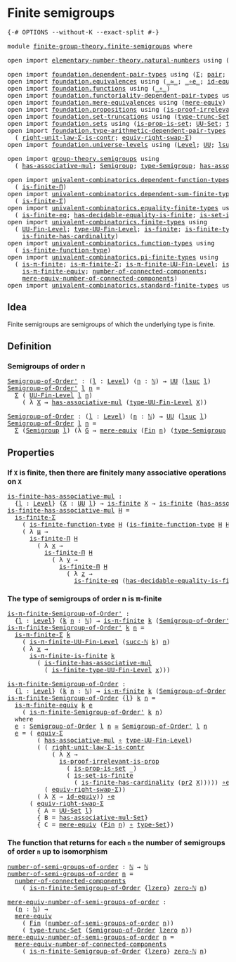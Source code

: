 # Finite semigroups

<pre class="Agda"><a id="30" class="Symbol">{-#</a> <a id="34" class="Keyword">OPTIONS</a> <a id="42" class="Pragma">--without-K</a> <a id="54" class="Pragma">--exact-split</a> <a id="68" class="Symbol">#-}</a>

<a id="73" class="Keyword">module</a> <a id="80" href="finite-group-theory.finite-semigroups.html" class="Module">finite-group-theory.finite-semigroups</a> <a id="118" class="Keyword">where</a>

<a id="125" class="Keyword">open</a> <a id="130" class="Keyword">import</a> <a id="137" href="elementary-number-theory.natural-numbers.html" class="Module">elementary-number-theory.natural-numbers</a> <a id="178" class="Keyword">using</a> <a id="184" class="Symbol">(</a><a id="185" href="elementary-number-theory.natural-numbers.html#1444" class="Datatype">ℕ</a><a id="186" class="Symbol">;</a> <a id="188" href="elementary-number-theory.natural-numbers.html#1478" class="InductiveConstructor">succ-ℕ</a><a id="194" class="Symbol">;</a> <a id="196" href="elementary-number-theory.natural-numbers.html#1465" class="InductiveConstructor">zero-ℕ</a><a id="202" class="Symbol">)</a>

<a id="205" class="Keyword">open</a> <a id="210" class="Keyword">import</a> <a id="217" href="foundation.dependent-pair-types.html" class="Module">foundation.dependent-pair-types</a> <a id="249" class="Keyword">using</a> <a id="255" class="Symbol">(</a><a id="256" href="foundation-core.dependent-pair-types.html#502" class="Record">Σ</a><a id="257" class="Symbol">;</a> <a id="259" href="foundation-core.dependent-pair-types.html#575" class="InductiveConstructor">pair</a><a id="263" class="Symbol">;</a> <a id="265" href="foundation-core.dependent-pair-types.html#592" class="Field">pr1</a><a id="268" class="Symbol">;</a> <a id="270" href="foundation-core.dependent-pair-types.html#604" class="Field">pr2</a><a id="273" class="Symbol">)</a>
<a id="275" class="Keyword">open</a> <a id="280" class="Keyword">import</a> <a id="287" href="foundation.equivalences.html" class="Module">foundation.equivalences</a> <a id="311" class="Keyword">using</a> <a id="317" class="Symbol">(</a><a id="318" href="foundation-core.equivalences.html#1607" class="Function Operator">_≃_</a><a id="321" class="Symbol">;</a> <a id="323" href="foundation-core.equivalences.html#7855" class="Function Operator">_∘e_</a><a id="327" class="Symbol">;</a> <a id="329" href="foundation-core.equivalences.html#2480" class="Function">id-equiv</a><a id="337" class="Symbol">)</a>
<a id="339" class="Keyword">open</a> <a id="344" class="Keyword">import</a> <a id="351" href="foundation.functions.html" class="Module">foundation.functions</a> <a id="372" class="Keyword">using</a> <a id="378" class="Symbol">(</a><a id="379" href="foundation-core.functions.html#407" class="Function Operator">_∘_</a><a id="382" class="Symbol">)</a>
<a id="384" class="Keyword">open</a> <a id="389" class="Keyword">import</a> <a id="396" href="foundation.functoriality-dependent-pair-types.html" class="Module">foundation.functoriality-dependent-pair-types</a> <a id="442" class="Keyword">using</a> <a id="448" class="Symbol">(</a><a id="449" href="foundation-core.functoriality-dependent-pair-types.html#10421" class="Function">equiv-Σ</a><a id="456" class="Symbol">)</a>
<a id="458" class="Keyword">open</a> <a id="463" class="Keyword">import</a> <a id="470" href="foundation.mere-equivalences.html" class="Module">foundation.mere-equivalences</a> <a id="499" class="Keyword">using</a> <a id="505" class="Symbol">(</a><a id="506" href="foundation.mere-equivalences.html#1406" class="Function">mere-equiv</a><a id="516" class="Symbol">)</a>
<a id="518" class="Keyword">open</a> <a id="523" class="Keyword">import</a> <a id="530" href="foundation.propositions.html" class="Module">foundation.propositions</a> <a id="554" class="Keyword">using</a> <a id="560" class="Symbol">(</a><a id="561" href="foundation-core.propositions.html#3036" class="Function">is-proof-irrelevant-is-prop</a><a id="588" class="Symbol">)</a>
<a id="590" class="Keyword">open</a> <a id="595" class="Keyword">import</a> <a id="602" href="foundation.set-truncations.html" class="Module">foundation.set-truncations</a> <a id="629" class="Keyword">using</a> <a id="635" class="Symbol">(</a><a id="636" href="foundation.set-truncations.html#3498" class="Postulate">type-trunc-Set</a><a id="650" class="Symbol">)</a>
<a id="652" class="Keyword">open</a> <a id="657" class="Keyword">import</a> <a id="664" href="foundation.sets.html" class="Module">foundation.sets</a> <a id="680" class="Keyword">using</a> <a id="686" class="Symbol">(</a><a id="687" href="foundation.sets.html#2041" class="Function">is-prop-is-set</a><a id="701" class="Symbol">;</a> <a id="703" href="foundation-core.sets.html#1177" class="Function">UU-Set</a><a id="709" class="Symbol">;</a> <a id="711" href="foundation-core.sets.html#1291" class="Function">type-Set</a><a id="719" class="Symbol">)</a>
<a id="721" class="Keyword">open</a> <a id="726" class="Keyword">import</a> <a id="733" href="foundation.type-arithmetic-dependent-pair-types.html" class="Module">foundation.type-arithmetic-dependent-pair-types</a> <a id="781" class="Keyword">using</a>
  <a id="789" class="Symbol">(</a> <a id="791" href="foundation-core.type-arithmetic-dependent-pair-types.html#4301" class="Function">right-unit-law-Σ-is-contr</a><a id="816" class="Symbol">;</a> <a id="818" href="foundation-core.type-arithmetic-dependent-pair-types.html#11499" class="Function">equiv-right-swap-Σ</a><a id="836" class="Symbol">)</a>
<a id="838" class="Keyword">open</a> <a id="843" class="Keyword">import</a> <a id="850" href="foundation.universe-levels.html" class="Module">foundation.universe-levels</a> <a id="877" class="Keyword">using</a> <a id="883" class="Symbol">(</a><a id="884" href="Agda.Primitive.html#597" class="Postulate">Level</a><a id="889" class="Symbol">;</a> <a id="891" href="foundation-core.universe-levels.html#222" class="Primitive">UU</a><a id="893" class="Symbol">;</a> <a id="895" href="Agda.Primitive.html#780" class="Primitive">lsuc</a><a id="899" class="Symbol">;</a> <a id="901" href="Agda.Primitive.html#764" class="Primitive">lzero</a><a id="906" class="Symbol">)</a>

<a id="909" class="Keyword">open</a> <a id="914" class="Keyword">import</a> <a id="921" href="group-theory.semigroups.html" class="Module">group-theory.semigroups</a> <a id="945" class="Keyword">using</a>
  <a id="953" class="Symbol">(</a> <a id="955" href="group-theory.semigroups.html#465" class="Function">has-associative-mul</a><a id="974" class="Symbol">;</a> <a id="976" href="group-theory.semigroups.html#737" class="Function">Semigroup</a><a id="985" class="Symbol">;</a> <a id="987" href="group-theory.semigroups.html#933" class="Function">type-Semigroup</a><a id="1001" class="Symbol">;</a> <a id="1003" href="group-theory.semigroups.html#611" class="Function">has-associative-mul-Set</a><a id="1026" class="Symbol">)</a>

<a id="1029" class="Keyword">open</a> <a id="1034" class="Keyword">import</a> <a id="1041" href="univalent-combinatorics.dependent-function-types.html" class="Module">univalent-combinatorics.dependent-function-types</a> <a id="1090" class="Keyword">using</a>
  <a id="1098" class="Symbol">(</a> <a id="1100" href="univalent-combinatorics.dependent-function-types.html#2694" class="Function">is-finite-Π</a><a id="1111" class="Symbol">)</a>
<a id="1113" class="Keyword">open</a> <a id="1118" class="Keyword">import</a> <a id="1125" href="univalent-combinatorics.dependent-sum-finite-types.html" class="Module">univalent-combinatorics.dependent-sum-finite-types</a> <a id="1176" class="Keyword">using</a>
  <a id="1184" class="Symbol">(</a> <a id="1186" href="univalent-combinatorics.dependent-sum-finite-types.html#2494" class="Function">is-finite-Σ</a><a id="1197" class="Symbol">)</a>
<a id="1199" class="Keyword">open</a> <a id="1204" class="Keyword">import</a> <a id="1211" href="univalent-combinatorics.equality-finite-types.html" class="Module">univalent-combinatorics.equality-finite-types</a> <a id="1257" class="Keyword">using</a>
  <a id="1265" class="Symbol">(</a> <a id="1267" href="univalent-combinatorics.equality-finite-types.html#3342" class="Function">is-finite-eq</a><a id="1279" class="Symbol">;</a> <a id="1281" href="univalent-combinatorics.equality-finite-types.html#1988" class="Function">has-decidable-equality-is-finite</a><a id="1313" class="Symbol">;</a> <a id="1315" href="univalent-combinatorics.equality-finite-types.html#1629" class="Function">is-set-is-finite</a><a id="1331" class="Symbol">)</a>
<a id="1333" class="Keyword">open</a> <a id="1338" class="Keyword">import</a> <a id="1345" href="univalent-combinatorics.finite-types.html" class="Module">univalent-combinatorics.finite-types</a> <a id="1382" class="Keyword">using</a>
  <a id="1390" class="Symbol">(</a> <a id="1392" href="univalent-combinatorics.finite-types.html#5153" class="Function">UU-Fin-Level</a><a id="1404" class="Symbol">;</a> <a id="1406" href="univalent-combinatorics.finite-types.html#5248" class="Function">type-UU-Fin-Level</a><a id="1423" class="Symbol">;</a> <a id="1425" href="univalent-combinatorics.finite-types.html#4248" class="Function">is-finite</a><a id="1434" class="Symbol">;</a> <a id="1436" href="univalent-combinatorics.finite-types.html#11068" class="Function">is-finite-type-UU-Fin-Level</a><a id="1463" class="Symbol">;</a>
    <a id="1469" href="univalent-combinatorics.finite-types.html#12874" class="Function">is-finite-has-cardinality</a><a id="1494" class="Symbol">)</a>
<a id="1496" class="Keyword">open</a> <a id="1501" class="Keyword">import</a> <a id="1508" href="univalent-combinatorics.function-types.html" class="Module">univalent-combinatorics.function-types</a> <a id="1547" class="Keyword">using</a>
  <a id="1555" class="Symbol">(</a> <a id="1557" href="univalent-combinatorics.function-types.html#1212" class="Function">is-finite-function-type</a><a id="1580" class="Symbol">)</a>
<a id="1582" class="Keyword">open</a> <a id="1587" class="Keyword">import</a> <a id="1594" href="univalent-combinatorics.pi-finite-types.html" class="Module">univalent-combinatorics.pi-finite-types</a> <a id="1634" class="Keyword">using</a>
  <a id="1642" class="Symbol">(</a> <a id="1644" href="univalent-combinatorics.pi-finite-types.html#8749" class="Function">is-π-finite</a><a id="1655" class="Symbol">;</a> <a id="1657" href="univalent-combinatorics.pi-finite-types.html#34796" class="Function">is-π-finite-Σ</a><a id="1670" class="Symbol">;</a> <a id="1672" href="univalent-combinatorics.pi-finite-types.html#15843" class="Function">is-π-finite-UU-Fin-Level</a><a id="1696" class="Symbol">;</a> <a id="1698" href="univalent-combinatorics.pi-finite-types.html#14748" class="Function">is-π-finite-is-finite</a><a id="1719" class="Symbol">;</a>
    <a id="1725" href="univalent-combinatorics.pi-finite-types.html#10955" class="Function">is-π-finite-equiv</a><a id="1742" class="Symbol">;</a> <a id="1744" href="univalent-combinatorics.pi-finite-types.html#8027" class="Function">number-of-connected-components</a><a id="1774" class="Symbol">;</a>
    <a id="1780" href="univalent-combinatorics.pi-finite-types.html#8192" class="Function">mere-equiv-number-of-connected-components</a><a id="1821" class="Symbol">)</a>
<a id="1823" class="Keyword">open</a> <a id="1828" class="Keyword">import</a> <a id="1835" href="univalent-combinatorics.standard-finite-types.html" class="Module">univalent-combinatorics.standard-finite-types</a> <a id="1881" class="Keyword">using</a> <a id="1887" class="Symbol">(</a><a id="1888" href="univalent-combinatorics.standard-finite-types.html#2149" class="Function">Fin</a><a id="1891" class="Symbol">)</a>
</pre>
## Idea

Finite semigroups are semigroups of which the underlying type is finite.

## Definition

### Semigroups of order n

<pre class="Agda"><a id="Semigroup-of-Order&#39;"></a><a id="2031" href="finite-group-theory.finite-semigroups.html#2031" class="Function">Semigroup-of-Order&#39;</a> <a id="2051" class="Symbol">:</a> <a id="2053" class="Symbol">(</a><a id="2054" href="finite-group-theory.finite-semigroups.html#2054" class="Bound">l</a> <a id="2056" class="Symbol">:</a> <a id="2058" href="Agda.Primitive.html#597" class="Postulate">Level</a><a id="2063" class="Symbol">)</a> <a id="2065" class="Symbol">(</a><a id="2066" href="finite-group-theory.finite-semigroups.html#2066" class="Bound">n</a> <a id="2068" class="Symbol">:</a> <a id="2070" href="elementary-number-theory.natural-numbers.html#1444" class="Datatype">ℕ</a><a id="2071" class="Symbol">)</a> <a id="2073" class="Symbol">→</a> <a id="2075" href="foundation-core.universe-levels.html#222" class="Primitive">UU</a> <a id="2078" class="Symbol">(</a><a id="2079" href="Agda.Primitive.html#780" class="Primitive">lsuc</a> <a id="2084" href="finite-group-theory.finite-semigroups.html#2054" class="Bound">l</a><a id="2085" class="Symbol">)</a>
<a id="2087" href="finite-group-theory.finite-semigroups.html#2031" class="Function">Semigroup-of-Order&#39;</a> <a id="2107" href="finite-group-theory.finite-semigroups.html#2107" class="Bound">l</a> <a id="2109" href="finite-group-theory.finite-semigroups.html#2109" class="Bound">n</a> <a id="2111" class="Symbol">=</a>
  <a id="2115" href="foundation-core.dependent-pair-types.html#502" class="Record">Σ</a> <a id="2117" class="Symbol">(</a> <a id="2119" href="univalent-combinatorics.finite-types.html#5153" class="Function">UU-Fin-Level</a> <a id="2132" href="finite-group-theory.finite-semigroups.html#2107" class="Bound">l</a> <a id="2134" href="finite-group-theory.finite-semigroups.html#2109" class="Bound">n</a><a id="2135" class="Symbol">)</a>
    <a id="2141" class="Symbol">(</a> <a id="2143" class="Symbol">λ</a> <a id="2145" href="finite-group-theory.finite-semigroups.html#2145" class="Bound">X</a> <a id="2147" class="Symbol">→</a> <a id="2149" href="group-theory.semigroups.html#465" class="Function">has-associative-mul</a> <a id="2169" class="Symbol">(</a><a id="2170" href="univalent-combinatorics.finite-types.html#5248" class="Function">type-UU-Fin-Level</a> <a id="2188" href="finite-group-theory.finite-semigroups.html#2145" class="Bound">X</a><a id="2189" class="Symbol">))</a>

<a id="Semigroup-of-Order"></a><a id="2193" href="finite-group-theory.finite-semigroups.html#2193" class="Function">Semigroup-of-Order</a> <a id="2212" class="Symbol">:</a> <a id="2214" class="Symbol">(</a><a id="2215" href="finite-group-theory.finite-semigroups.html#2215" class="Bound">l</a> <a id="2217" class="Symbol">:</a> <a id="2219" href="Agda.Primitive.html#597" class="Postulate">Level</a><a id="2224" class="Symbol">)</a> <a id="2226" class="Symbol">(</a><a id="2227" href="finite-group-theory.finite-semigroups.html#2227" class="Bound">n</a> <a id="2229" class="Symbol">:</a> <a id="2231" href="elementary-number-theory.natural-numbers.html#1444" class="Datatype">ℕ</a><a id="2232" class="Symbol">)</a> <a id="2234" class="Symbol">→</a> <a id="2236" href="foundation-core.universe-levels.html#222" class="Primitive">UU</a> <a id="2239" class="Symbol">(</a><a id="2240" href="Agda.Primitive.html#780" class="Primitive">lsuc</a> <a id="2245" href="finite-group-theory.finite-semigroups.html#2215" class="Bound">l</a><a id="2246" class="Symbol">)</a>
<a id="2248" href="finite-group-theory.finite-semigroups.html#2193" class="Function">Semigroup-of-Order</a> <a id="2267" href="finite-group-theory.finite-semigroups.html#2267" class="Bound">l</a> <a id="2269" href="finite-group-theory.finite-semigroups.html#2269" class="Bound">n</a> <a id="2271" class="Symbol">=</a>
  <a id="2275" href="foundation-core.dependent-pair-types.html#502" class="Record">Σ</a> <a id="2277" class="Symbol">(</a><a id="2278" href="group-theory.semigroups.html#737" class="Function">Semigroup</a> <a id="2288" href="finite-group-theory.finite-semigroups.html#2267" class="Bound">l</a><a id="2289" class="Symbol">)</a> <a id="2291" class="Symbol">(λ</a> <a id="2294" href="finite-group-theory.finite-semigroups.html#2294" class="Bound">G</a> <a id="2296" class="Symbol">→</a> <a id="2298" href="foundation.mere-equivalences.html#1406" class="Function">mere-equiv</a> <a id="2309" class="Symbol">(</a><a id="2310" href="univalent-combinatorics.standard-finite-types.html#2149" class="Function">Fin</a> <a id="2314" href="finite-group-theory.finite-semigroups.html#2269" class="Bound">n</a><a id="2315" class="Symbol">)</a> <a id="2317" class="Symbol">(</a><a id="2318" href="group-theory.semigroups.html#933" class="Function">type-Semigroup</a> <a id="2333" href="finite-group-theory.finite-semigroups.html#2294" class="Bound">G</a><a id="2334" class="Symbol">))</a>
</pre>
## Properties

### If `X` is finite, then there are finitely many associative operations on `X`

<pre class="Agda"><a id="is-finite-has-associative-mul"></a><a id="2447" href="finite-group-theory.finite-semigroups.html#2447" class="Function">is-finite-has-associative-mul</a> <a id="2477" class="Symbol">:</a>
  <a id="2481" class="Symbol">{</a><a id="2482" href="finite-group-theory.finite-semigroups.html#2482" class="Bound">l</a> <a id="2484" class="Symbol">:</a> <a id="2486" href="Agda.Primitive.html#597" class="Postulate">Level</a><a id="2491" class="Symbol">}</a> <a id="2493" class="Symbol">{</a><a id="2494" href="finite-group-theory.finite-semigroups.html#2494" class="Bound">X</a> <a id="2496" class="Symbol">:</a> <a id="2498" href="foundation-core.universe-levels.html#222" class="Primitive">UU</a> <a id="2501" href="finite-group-theory.finite-semigroups.html#2482" class="Bound">l</a><a id="2502" class="Symbol">}</a> <a id="2504" class="Symbol">→</a> <a id="2506" href="univalent-combinatorics.finite-types.html#4248" class="Function">is-finite</a> <a id="2516" href="finite-group-theory.finite-semigroups.html#2494" class="Bound">X</a> <a id="2518" class="Symbol">→</a> <a id="2520" href="univalent-combinatorics.finite-types.html#4248" class="Function">is-finite</a> <a id="2530" class="Symbol">(</a><a id="2531" href="group-theory.semigroups.html#465" class="Function">has-associative-mul</a> <a id="2551" href="finite-group-theory.finite-semigroups.html#2494" class="Bound">X</a><a id="2552" class="Symbol">)</a>
<a id="2554" href="finite-group-theory.finite-semigroups.html#2447" class="Function">is-finite-has-associative-mul</a> <a id="2584" href="finite-group-theory.finite-semigroups.html#2584" class="Bound">H</a> <a id="2586" class="Symbol">=</a>
  <a id="2590" href="univalent-combinatorics.dependent-sum-finite-types.html#2494" class="Function">is-finite-Σ</a>
    <a id="2606" class="Symbol">(</a> <a id="2608" href="univalent-combinatorics.function-types.html#1212" class="Function">is-finite-function-type</a> <a id="2632" href="finite-group-theory.finite-semigroups.html#2584" class="Bound">H</a> <a id="2634" class="Symbol">(</a><a id="2635" href="univalent-combinatorics.function-types.html#1212" class="Function">is-finite-function-type</a> <a id="2659" href="finite-group-theory.finite-semigroups.html#2584" class="Bound">H</a> <a id="2661" href="finite-group-theory.finite-semigroups.html#2584" class="Bound">H</a><a id="2662" class="Symbol">))</a>
    <a id="2669" class="Symbol">(</a> <a id="2671" class="Symbol">λ</a> <a id="2673" href="finite-group-theory.finite-semigroups.html#2673" class="Bound">μ</a> <a id="2675" class="Symbol">→</a>
      <a id="2683" href="univalent-combinatorics.dependent-function-types.html#2694" class="Function">is-finite-Π</a> <a id="2695" href="finite-group-theory.finite-semigroups.html#2584" class="Bound">H</a>
        <a id="2705" class="Symbol">(</a> <a id="2707" class="Symbol">λ</a> <a id="2709" href="finite-group-theory.finite-semigroups.html#2709" class="Bound">x</a> <a id="2711" class="Symbol">→</a>
          <a id="2723" href="univalent-combinatorics.dependent-function-types.html#2694" class="Function">is-finite-Π</a> <a id="2735" href="finite-group-theory.finite-semigroups.html#2584" class="Bound">H</a>
            <a id="2749" class="Symbol">(</a> <a id="2751" class="Symbol">λ</a> <a id="2753" href="finite-group-theory.finite-semigroups.html#2753" class="Bound">y</a> <a id="2755" class="Symbol">→</a>
              <a id="2771" href="univalent-combinatorics.dependent-function-types.html#2694" class="Function">is-finite-Π</a> <a id="2783" href="finite-group-theory.finite-semigroups.html#2584" class="Bound">H</a>
                <a id="2801" class="Symbol">(</a> <a id="2803" class="Symbol">λ</a> <a id="2805" href="finite-group-theory.finite-semigroups.html#2805" class="Bound">z</a> <a id="2807" class="Symbol">→</a>
                  <a id="2827" href="univalent-combinatorics.equality-finite-types.html#3342" class="Function">is-finite-eq</a> <a id="2840" class="Symbol">(</a><a id="2841" href="univalent-combinatorics.equality-finite-types.html#1988" class="Function">has-decidable-equality-is-finite</a> <a id="2874" href="finite-group-theory.finite-semigroups.html#2584" class="Bound">H</a><a id="2875" class="Symbol">)))))</a>
</pre>
### The type of semigroups of order n is π-finite

<pre class="Agda"><a id="is-π-finite-Semigroup-of-Order&#39;"></a><a id="2945" href="finite-group-theory.finite-semigroups.html#2945" class="Function">is-π-finite-Semigroup-of-Order&#39;</a> <a id="2977" class="Symbol">:</a>
  <a id="2981" class="Symbol">{</a><a id="2982" href="finite-group-theory.finite-semigroups.html#2982" class="Bound">l</a> <a id="2984" class="Symbol">:</a> <a id="2986" href="Agda.Primitive.html#597" class="Postulate">Level</a><a id="2991" class="Symbol">}</a> <a id="2993" class="Symbol">(</a><a id="2994" href="finite-group-theory.finite-semigroups.html#2994" class="Bound">k</a> <a id="2996" href="finite-group-theory.finite-semigroups.html#2996" class="Bound">n</a> <a id="2998" class="Symbol">:</a> <a id="3000" href="elementary-number-theory.natural-numbers.html#1444" class="Datatype">ℕ</a><a id="3001" class="Symbol">)</a> <a id="3003" class="Symbol">→</a> <a id="3005" href="univalent-combinatorics.pi-finite-types.html#8749" class="Function">is-π-finite</a> <a id="3017" href="finite-group-theory.finite-semigroups.html#2994" class="Bound">k</a> <a id="3019" class="Symbol">(</a><a id="3020" href="finite-group-theory.finite-semigroups.html#2031" class="Function">Semigroup-of-Order&#39;</a> <a id="3040" href="finite-group-theory.finite-semigroups.html#2982" class="Bound">l</a> <a id="3042" href="finite-group-theory.finite-semigroups.html#2996" class="Bound">n</a><a id="3043" class="Symbol">)</a>
<a id="3045" href="finite-group-theory.finite-semigroups.html#2945" class="Function">is-π-finite-Semigroup-of-Order&#39;</a> <a id="3077" href="finite-group-theory.finite-semigroups.html#3077" class="Bound">k</a> <a id="3079" href="finite-group-theory.finite-semigroups.html#3079" class="Bound">n</a> <a id="3081" class="Symbol">=</a>
  <a id="3085" href="univalent-combinatorics.pi-finite-types.html#34796" class="Function">is-π-finite-Σ</a> <a id="3099" href="finite-group-theory.finite-semigroups.html#3077" class="Bound">k</a>
    <a id="3105" class="Symbol">(</a> <a id="3107" href="univalent-combinatorics.pi-finite-types.html#15843" class="Function">is-π-finite-UU-Fin-Level</a> <a id="3132" class="Symbol">(</a><a id="3133" href="elementary-number-theory.natural-numbers.html#1478" class="InductiveConstructor">succ-ℕ</a> <a id="3140" href="finite-group-theory.finite-semigroups.html#3077" class="Bound">k</a><a id="3141" class="Symbol">)</a> <a id="3143" href="finite-group-theory.finite-semigroups.html#3079" class="Bound">n</a><a id="3144" class="Symbol">)</a>
    <a id="3150" class="Symbol">(</a> <a id="3152" class="Symbol">λ</a> <a id="3154" href="finite-group-theory.finite-semigroups.html#3154" class="Bound">x</a> <a id="3156" class="Symbol">→</a>
      <a id="3164" href="univalent-combinatorics.pi-finite-types.html#14748" class="Function">is-π-finite-is-finite</a> <a id="3186" href="finite-group-theory.finite-semigroups.html#3077" class="Bound">k</a>
        <a id="3196" class="Symbol">(</a> <a id="3198" href="finite-group-theory.finite-semigroups.html#2447" class="Function">is-finite-has-associative-mul</a>
          <a id="3238" class="Symbol">(</a> <a id="3240" href="univalent-combinatorics.finite-types.html#11068" class="Function">is-finite-type-UU-Fin-Level</a> <a id="3268" href="finite-group-theory.finite-semigroups.html#3154" class="Bound">x</a><a id="3269" class="Symbol">)))</a>

<a id="is-π-finite-Semigroup-of-Order"></a><a id="3274" href="finite-group-theory.finite-semigroups.html#3274" class="Function">is-π-finite-Semigroup-of-Order</a> <a id="3305" class="Symbol">:</a>
  <a id="3309" class="Symbol">{</a><a id="3310" href="finite-group-theory.finite-semigroups.html#3310" class="Bound">l</a> <a id="3312" class="Symbol">:</a> <a id="3314" href="Agda.Primitive.html#597" class="Postulate">Level</a><a id="3319" class="Symbol">}</a> <a id="3321" class="Symbol">(</a><a id="3322" href="finite-group-theory.finite-semigroups.html#3322" class="Bound">k</a> <a id="3324" href="finite-group-theory.finite-semigroups.html#3324" class="Bound">n</a> <a id="3326" class="Symbol">:</a> <a id="3328" href="elementary-number-theory.natural-numbers.html#1444" class="Datatype">ℕ</a><a id="3329" class="Symbol">)</a> <a id="3331" class="Symbol">→</a> <a id="3333" href="univalent-combinatorics.pi-finite-types.html#8749" class="Function">is-π-finite</a> <a id="3345" href="finite-group-theory.finite-semigroups.html#3322" class="Bound">k</a> <a id="3347" class="Symbol">(</a><a id="3348" href="finite-group-theory.finite-semigroups.html#2193" class="Function">Semigroup-of-Order</a> <a id="3367" href="finite-group-theory.finite-semigroups.html#3310" class="Bound">l</a> <a id="3369" href="finite-group-theory.finite-semigroups.html#3324" class="Bound">n</a><a id="3370" class="Symbol">)</a>
<a id="3372" href="finite-group-theory.finite-semigroups.html#3274" class="Function">is-π-finite-Semigroup-of-Order</a> <a id="3403" class="Symbol">{</a><a id="3404" href="finite-group-theory.finite-semigroups.html#3404" class="Bound">l</a><a id="3405" class="Symbol">}</a> <a id="3407" href="finite-group-theory.finite-semigroups.html#3407" class="Bound">k</a> <a id="3409" href="finite-group-theory.finite-semigroups.html#3409" class="Bound">n</a> <a id="3411" class="Symbol">=</a>
  <a id="3415" href="univalent-combinatorics.pi-finite-types.html#10955" class="Function">is-π-finite-equiv</a> <a id="3433" href="finite-group-theory.finite-semigroups.html#3407" class="Bound">k</a> <a id="3435" href="finite-group-theory.finite-semigroups.html#3490" class="Function">e</a>
    <a id="3441" class="Symbol">(</a> <a id="3443" href="finite-group-theory.finite-semigroups.html#2945" class="Function">is-π-finite-Semigroup-of-Order&#39;</a> <a id="3475" href="finite-group-theory.finite-semigroups.html#3407" class="Bound">k</a> <a id="3477" href="finite-group-theory.finite-semigroups.html#3409" class="Bound">n</a><a id="3478" class="Symbol">)</a>
  <a id="3482" class="Keyword">where</a>
  <a id="3490" href="finite-group-theory.finite-semigroups.html#3490" class="Function">e</a> <a id="3492" class="Symbol">:</a> <a id="3494" href="finite-group-theory.finite-semigroups.html#2193" class="Function">Semigroup-of-Order</a> <a id="3513" href="finite-group-theory.finite-semigroups.html#3404" class="Bound">l</a> <a id="3515" href="finite-group-theory.finite-semigroups.html#3409" class="Bound">n</a> <a id="3517" href="foundation-core.equivalences.html#1607" class="Function Operator">≃</a> <a id="3519" href="finite-group-theory.finite-semigroups.html#2031" class="Function">Semigroup-of-Order&#39;</a> <a id="3539" href="finite-group-theory.finite-semigroups.html#3404" class="Bound">l</a> <a id="3541" href="finite-group-theory.finite-semigroups.html#3409" class="Bound">n</a>
  <a id="3545" href="finite-group-theory.finite-semigroups.html#3490" class="Function">e</a> <a id="3547" class="Symbol">=</a> <a id="3549" class="Symbol">(</a> <a id="3551" href="foundation-core.functoriality-dependent-pair-types.html#10421" class="Function">equiv-Σ</a>
        <a id="3567" class="Symbol">(</a> <a id="3569" href="group-theory.semigroups.html#465" class="Function">has-associative-mul</a> <a id="3589" href="foundation-core.functions.html#407" class="Function Operator">∘</a> <a id="3591" href="univalent-combinatorics.finite-types.html#5248" class="Function">type-UU-Fin-Level</a><a id="3608" class="Symbol">)</a>
        <a id="3618" class="Symbol">(</a> <a id="3620" class="Symbol">(</a> <a id="3622" href="foundation-core.type-arithmetic-dependent-pair-types.html#4301" class="Function">right-unit-law-Σ-is-contr</a>
            <a id="3660" class="Symbol">(</a> <a id="3662" class="Symbol">λ</a> <a id="3664" href="finite-group-theory.finite-semigroups.html#3664" class="Bound">X</a> <a id="3666" class="Symbol">→</a>
              <a id="3682" href="foundation-core.propositions.html#3036" class="Function">is-proof-irrelevant-is-prop</a>
                <a id="3726" class="Symbol">(</a> <a id="3728" href="foundation.sets.html#2041" class="Function">is-prop-is-set</a> <a id="3743" class="Symbol">_)</a>
                <a id="3762" class="Symbol">(</a> <a id="3764" href="univalent-combinatorics.equality-finite-types.html#1629" class="Function">is-set-is-finite</a>
                  <a id="3799" class="Symbol">(</a> <a id="3801" href="univalent-combinatorics.finite-types.html#12874" class="Function">is-finite-has-cardinality</a> <a id="3827" class="Symbol">(</a><a id="3828" href="foundation-core.dependent-pair-types.html#604" class="Field">pr2</a> <a id="3832" href="finite-group-theory.finite-semigroups.html#3664" class="Bound">X</a><a id="3833" class="Symbol">)))))</a> <a id="3839" href="foundation-core.equivalences.html#7855" class="Function Operator">∘e</a>
          <a id="3852" class="Symbol">(</a> <a id="3854" href="foundation-core.type-arithmetic-dependent-pair-types.html#11499" class="Function">equiv-right-swap-Σ</a><a id="3872" class="Symbol">))</a>
        <a id="3883" class="Symbol">(</a> <a id="3885" class="Symbol">λ</a> <a id="3887" href="finite-group-theory.finite-semigroups.html#3887" class="Bound">X</a> <a id="3889" class="Symbol">→</a> <a id="3891" href="foundation-core.equivalences.html#2480" class="Function">id-equiv</a><a id="3899" class="Symbol">))</a> <a id="3902" href="foundation-core.equivalences.html#7855" class="Function Operator">∘e</a>
      <a id="3911" class="Symbol">(</a> <a id="3913" href="foundation-core.type-arithmetic-dependent-pair-types.html#11499" class="Function">equiv-right-swap-Σ</a>
        <a id="3940" class="Symbol">{</a> <a id="3942" class="Argument">A</a> <a id="3944" class="Symbol">=</a> <a id="3946" href="foundation-core.sets.html#1177" class="Function">UU-Set</a> <a id="3953" href="finite-group-theory.finite-semigroups.html#3404" class="Bound">l</a><a id="3954" class="Symbol">}</a>
        <a id="3964" class="Symbol">{</a> <a id="3966" class="Argument">B</a> <a id="3968" class="Symbol">=</a> <a id="3970" href="group-theory.semigroups.html#611" class="Function">has-associative-mul-Set</a><a id="3993" class="Symbol">}</a>
        <a id="4003" class="Symbol">{</a> <a id="4005" class="Argument">C</a> <a id="4007" class="Symbol">=</a> <a id="4009" href="foundation.mere-equivalences.html#1406" class="Function">mere-equiv</a> <a id="4020" class="Symbol">(</a><a id="4021" href="univalent-combinatorics.standard-finite-types.html#2149" class="Function">Fin</a> <a id="4025" href="finite-group-theory.finite-semigroups.html#3409" class="Bound">n</a><a id="4026" class="Symbol">)</a> <a id="4028" href="foundation-core.functions.html#407" class="Function Operator">∘</a> <a id="4030" href="foundation-core.sets.html#1291" class="Function">type-Set</a><a id="4038" class="Symbol">})</a>
</pre>
### The function that returns for each `n` the number of semigroups of order `n` up to isomorphism

<pre class="Agda"><a id="number-of-semi-groups-of-order"></a><a id="4154" href="finite-group-theory.finite-semigroups.html#4154" class="Function">number-of-semi-groups-of-order</a> <a id="4185" class="Symbol">:</a> <a id="4187" href="elementary-number-theory.natural-numbers.html#1444" class="Datatype">ℕ</a> <a id="4189" class="Symbol">→</a> <a id="4191" href="elementary-number-theory.natural-numbers.html#1444" class="Datatype">ℕ</a>
<a id="4193" href="finite-group-theory.finite-semigroups.html#4154" class="Function">number-of-semi-groups-of-order</a> <a id="4224" href="finite-group-theory.finite-semigroups.html#4224" class="Bound">n</a> <a id="4226" class="Symbol">=</a>
  <a id="4230" href="univalent-combinatorics.pi-finite-types.html#8027" class="Function">number-of-connected-components</a>
    <a id="4265" class="Symbol">(</a> <a id="4267" href="finite-group-theory.finite-semigroups.html#3274" class="Function">is-π-finite-Semigroup-of-Order</a> <a id="4298" class="Symbol">{</a><a id="4299" href="Agda.Primitive.html#764" class="Primitive">lzero</a><a id="4304" class="Symbol">}</a> <a id="4306" href="elementary-number-theory.natural-numbers.html#1465" class="InductiveConstructor">zero-ℕ</a> <a id="4313" href="finite-group-theory.finite-semigroups.html#4224" class="Bound">n</a><a id="4314" class="Symbol">)</a>

<a id="mere-equiv-number-of-semi-groups-of-order"></a><a id="4317" href="finite-group-theory.finite-semigroups.html#4317" class="Function">mere-equiv-number-of-semi-groups-of-order</a> <a id="4359" class="Symbol">:</a>
  <a id="4363" class="Symbol">(</a><a id="4364" href="finite-group-theory.finite-semigroups.html#4364" class="Bound">n</a> <a id="4366" class="Symbol">:</a> <a id="4368" href="elementary-number-theory.natural-numbers.html#1444" class="Datatype">ℕ</a><a id="4369" class="Symbol">)</a> <a id="4371" class="Symbol">→</a>
  <a id="4375" href="foundation.mere-equivalences.html#1406" class="Function">mere-equiv</a>
    <a id="4390" class="Symbol">(</a> <a id="4392" href="univalent-combinatorics.standard-finite-types.html#2149" class="Function">Fin</a> <a id="4396" class="Symbol">(</a><a id="4397" href="finite-group-theory.finite-semigroups.html#4154" class="Function">number-of-semi-groups-of-order</a> <a id="4428" href="finite-group-theory.finite-semigroups.html#4364" class="Bound">n</a><a id="4429" class="Symbol">))</a>
    <a id="4436" class="Symbol">(</a> <a id="4438" href="foundation.set-truncations.html#3498" class="Postulate">type-trunc-Set</a> <a id="4453" class="Symbol">(</a><a id="4454" href="finite-group-theory.finite-semigroups.html#2193" class="Function">Semigroup-of-Order</a> <a id="4473" href="Agda.Primitive.html#764" class="Primitive">lzero</a> <a id="4479" href="finite-group-theory.finite-semigroups.html#4364" class="Bound">n</a><a id="4480" class="Symbol">))</a>
<a id="4483" href="finite-group-theory.finite-semigroups.html#4317" class="Function">mere-equiv-number-of-semi-groups-of-order</a> <a id="4525" href="finite-group-theory.finite-semigroups.html#4525" class="Bound">n</a> <a id="4527" class="Symbol">=</a>
  <a id="4531" href="univalent-combinatorics.pi-finite-types.html#8192" class="Function">mere-equiv-number-of-connected-components</a>
    <a id="4577" class="Symbol">(</a> <a id="4579" href="finite-group-theory.finite-semigroups.html#3274" class="Function">is-π-finite-Semigroup-of-Order</a> <a id="4610" class="Symbol">{</a><a id="4611" href="Agda.Primitive.html#764" class="Primitive">lzero</a><a id="4616" class="Symbol">}</a> <a id="4618" href="elementary-number-theory.natural-numbers.html#1465" class="InductiveConstructor">zero-ℕ</a> <a id="4625" href="finite-group-theory.finite-semigroups.html#4525" class="Bound">n</a><a id="4626" class="Symbol">)</a>
</pre>